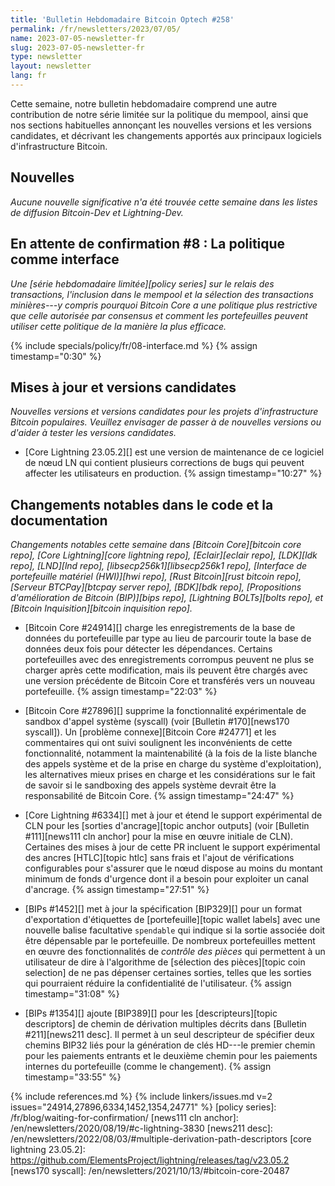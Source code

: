 ```yaml
---
title: 'Bulletin Hebdomadaire Bitcoin Optech #258'
permalink: /fr/newsletters/2023/07/05/
name: 2023-07-05-newsletter-fr
slug: 2023-07-05-newsletter-fr
type: newsletter
layout: newsletter
lang: fr
---
```

Cette semaine, notre bulletin hebdomadaire comprend une autre contribution de notre série limitée sur la politique
du mempool, ainsi que nos sections habituelles annonçant les nouvelles versions et les versions candidates, et
décrivant les changements apportés aux principaux logiciels d'infrastructure Bitcoin.

## Nouvelles

_Aucune nouvelle significative n'a été trouvée cette semaine dans les listes de diffusion Bitcoin-Dev et Lightning-Dev._

## En attente de confirmation #8 : La politique comme interface

_Une [série hebdomadaire limitée][policy series] sur le relais des transactions, l'inclusion dans le mempool et la sélection
des transactions minières---y compris pourquoi Bitcoin Core a une politique plus restrictive que celle autorisée par consensus
et comment les portefeuilles peuvent utiliser cette politique de la manière la plus efficace._

{% include specials/policy/fr/08-interface.md %} {% assign timestamp="0:30" %}

## Mises à jour et versions candidates

*Nouvelles versions et versions candidates pour les projets d'infrastructure Bitcoin populaires. Veuillez envisager de passer
à de nouvelles versions ou d'aider à tester les versions candidates.*

- [Core Lightning 23.05.2][] est une version de maintenance de ce logiciel de nœud LN qui contient plusieurs corrections de
bugs qui peuvent affecter les utilisateurs en production. {% assign timestamp="10:27" %}

## Changements notables dans le code et la documentation

*Changements notables cette semaine dans [Bitcoin Core][bitcoin core repo], [Core Lightning][core lightning repo],
[Eclair][eclair repo], [LDK][ldk repo], [LND][lnd repo], [libsecp256k1][libsecp256k1 repo], [Interface de portefeuille matériel
(HWI)][hwi repo], [Rust Bitcoin][rust bitcoin repo], [Serveur BTCPay][btcpay server repo], [BDK][bdk repo], [Propositions
d'amélioration de Bitcoin (BIP)][bips repo], [Lightning BOLTs][bolts repo], et [Bitcoin Inquisition][bitcoin inquisition repo].*

- [Bitcoin Core #24914][] charge les enregistrements de la base de données du portefeuille par type au lieu de parcourir toute
la base de données deux fois pour détecter les dépendances. Certains portefeuilles avec des enregistrements corrompus peuvent ne
plus se charger après cette modification, mais ils peuvent être chargés avec une version précédente de Bitcoin Core et transférés
vers un nouveau portefeuille. {% assign timestamp="22:03" %}

- [Bitcoin Core #27896][] supprime la fonctionnalité expérimentale de sandbox d'appel système (syscall) (voir
[Bulletin #170][news170 syscall]). Un [problème connexe][Bitcoin Core #24771] et les commentaires qui ont suivi soulignent les
inconvénients de cette fonctionnalité, notamment la maintenabilité (à la fois de la liste blanche des appels système et de la prise
en charge du système d'exploitation), les alternatives mieux prises en charge et les considérations sur le fait de savoir si le
sandboxing des appels système devrait être la responsabilité de Bitcoin Core. {% assign timestamp="24:47" %}

- [Core Lightning #6334][] met à jour et étend le support expérimental de CLN pour les [sorties d'ancrage][topic anchor outputs]
(voir [Bulletin #111][news111 cln anchor] pour la mise en œuvre initiale de CLN). Certaines des mises à jour de cette PR incluent
le support expérimental des ancres [HTLC][topic htlc] sans frais et l'ajout de vérifications configurables pour s'assurer que le
nœud dispose au moins du montant minimum de fonds d'urgence dont il a besoin pour exploiter un canal d'ancrage. {% assign timestamp="27:51" %}

- [BIPs #1452][] met à jour la spécification [BIP329][] pour un format d'exportation d'étiquettes de
[portefeuille][topic wallet labels] avec une nouvelle balise facultative `spendable` qui indique si la sortie associée doit être
dépensable par le portefeuille. De nombreux portefeuilles mettent en œuvre des fonctionnalités de _contrôle des pièces_ qui
permettent à un utilisateur de dire à l'algorithme de [sélection des pièces][topic coin selection] de ne pas dépenser certaines
sorties, telles que les sorties qui pourraient réduire la confidentialité de l'utilisateur. {% assign timestamp="31:08" %}

- [BIPs #1354][] ajoute [BIP389][] pour les [descripteurs][topic descriptors] de chemin de dérivation multiples décrits dans
[Bulletin #211][news211 desc]. Il permet à un seul descripteur de spécifier deux chemins BIP32 liés pour la génération de clés
HD---le premier chemin pour les paiements entrants et le deuxième chemin pour les paiements internes du portefeuille (comme le
changement). {% assign timestamp="33:55" %}

{% include references.md %}
{% include linkers/issues.md v=2 issues="24914,27896,6334,1452,1354,24771" %}
[policy series]: /fr/blog/waiting-for-confirmation/
[news111 cln anchor]: /en/newsletters/2020/08/19/#c-lightning-3830
[news211 desc]: /en/newsletters/2022/08/03/#multiple-derivation-path-descriptors
[core lightning 23.05.2]: https://github.com/ElementsProject/lightning/releases/tag/v23.05.2
[news170 syscall]: /en/newsletters/2021/10/13/#bitcoin-core-20487